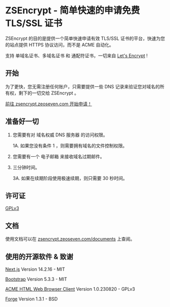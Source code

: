 # ZSEncrypt - 简单快速的申请免费 TLS/SSL 证书

ZSEncrypt 的目的是提供一个简单快速申请有效 TLS/SSL 证书的平台，快速为您的站点提供 HTTPS 协议访问，而不是 ACME 自动化。

支持 单域名证书、多域名证书 和 通配符证书，一切来自 <a href="https://letsencrypt.org/">Let's Encrypt</a> !

## 开始

为了更快，您无需注册任何账户，只需要提供一些 DNS 记录来验证您对域名的所有权，剩下的一切交给 ZSEncrypt 。

<a href="https://zsencrypt.zeoseven.com/#begin">前往 zsencrypt.zeoseven.com 开始申请！</a>

## 准备好一切

1. 您需要有对 域名权威 DNS 服务器 的访问权限。

    1A. 如果您没有条件 1 ，则需要拥有域名的文件控制权限。

2. 您需要有一个 电子邮箱 来接收域名过期邮件。

3. 三分钟时间。

    3A. 如果在续期阶段使用极速续期，则只需要 30 秒时间。

## 许可证

<a href="./LICENSE">GPLv3</a>

## 文档

使用文档可以在 <a href="https://zsencrypt.zeoseven.com/documents/">zsencrypt.zeoseven.com/documents</a> 上查阅。

## 使用的开源软件 & 致谢

<p><a href="https://nextjs.org/">Next.js</a><span> Version 14.2.16 - MIT</span></p>
<p><a href="https://getbootstrap.com/">Bootstrap</a><span> Version 5.3.3 - MIT</span></p>
<p><a href="https://github.com/xiangyuecn/ACME-HTML-Web-Browser-Client">ACME HTML Web Browser Client</a><span> Version 1.0.230820 - GPLv3</span></p>
<p><a href="https://github.com/digitalbazaar/forge">Forge</a><span> Version 1.3.1 - BSD</span></p>

